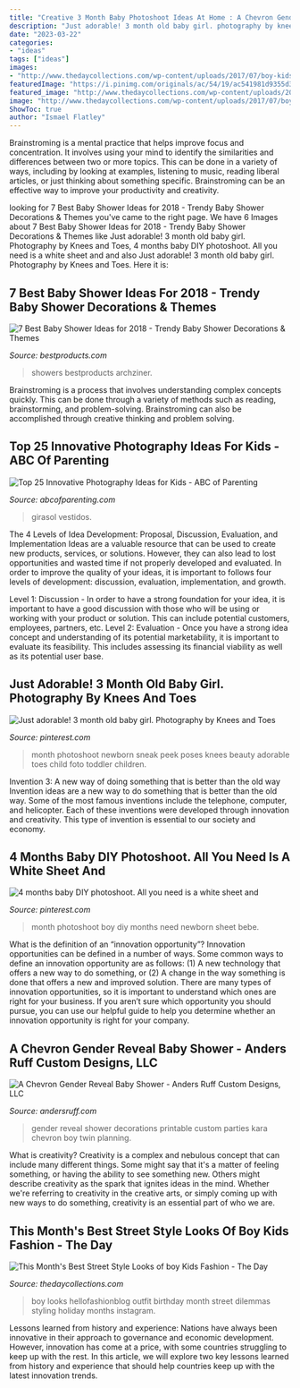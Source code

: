 ```yaml
---
title: "Creative 3 Month Baby Photoshoot Ideas At Home : A Chevron Gender Reveal Baby Shower"
description: "Just adorable! 3 month old baby girl. photography by knees and toes"
date: "2023-03-22"
categories:
- "ideas"
tags: ["ideas"]
images:
- "http://www.thedaycollections.com/wp-content/uploads/2017/07/boy-kids-fashion-8.jpg"
featuredImage: "https://i.pinimg.com/originals/ac/54/19/ac541981d9355d31cfca7509e4210bd1.jpg"
featured_image: "http://www.thedaycollections.com/wp-content/uploads/2017/07/boy-kids-fashion-8.jpg"
image: "http://www.thedaycollections.com/wp-content/uploads/2017/07/boy-kids-fashion-8.jpg"
ShowToc: true
author: "Ismael Flatley"
---
```



Brainstroming is a mental practice that helps improve focus and concentration. It involves using your mind to identify the similarities and differences between two or more topics. This can be done in a variety of ways, including by looking at examples, listening to music, reading liberal articles, or just thinking about something specific. Brainstroming can be an effective way to improve your productivity and creativity.

	

		
looking for 7 Best Baby Shower Ideas for 2018 - Trendy Baby Shower Decorations &amp; Themes you've came to the right page. We have 6 Images about 7 Best Baby Shower Ideas for 2018 - Trendy Baby Shower Decorations &amp; Themes like Just adorable! 3 month old baby girl. Photography by Knees and Toes, 4 months baby DIY photoshoot. All you need is a white sheet and and also Just adorable! 3 month old baby girl. Photography by Knees and Toes. Here it is:
		
    
## 7 Best Baby Shower Ideas For 2018 - Trendy Baby Shower Decorations &amp; Themes

<img loading=lazy src="https://hips.hearstapps.com/hmg-prod.s3.amazonaws.com/images/baby-shower-decor-1522099937.jpg?resize=768:*" onerror="this.onerror=null;this.src='https://tse1.mm.bing.net/th?id=OIP.HI7CkEN02ZXPn2jgu0i2lgHaDt&amp;pid=15.1';" alt="7 Best Baby Shower Ideas for 2018 - Trendy Baby Shower Decorations &amp; Themes">

_Source: bestproducts.com_

>showers bestproducts archziner. 

	

Brainstroming is a process that involves understanding complex concepts quickly. This can be done through a variety of methods such as reading, brainstorming, and problem-solving. Brainstroming can also be accomplished through creative thinking and problem solving.

    
## Top 25 Innovative Photography Ideas For Kids - ABC Of Parenting

<img loading=lazy src="http://abcofparenting.com/wp-content/uploads/2019/06/Photography-Ideas-for-kids-1.jpg" onerror="this.onerror=null;this.src='https://tse1.mm.bing.net/th?id=OIP.i7b2jaA3IZ8MZpzqr-dJ2QHaLH&amp;pid=15.1';" alt="Top 25 Innovative Photography Ideas for Kids - ABC of Parenting">

_Source: abcofparenting.com_

>girasol vestidos. 

	

The 4 Levels of Idea Development: Proposal, Discussion, Evaluation, and Implementation
Ideas are a valuable resource that can be used to create new products, services, or solutions. However, they can also lead to lost opportunities and wasted time if not properly developed and evaluated.
In order to improve the quality of your ideas, it is important to follows four levels of development: discussion, evaluation, implementation, and growth.

Level 1: Discussion - In order to have a strong foundation for your idea, it is important to have a good discussion with those who will be using or working with your product or solution. This can include potential customers, employees, partners, etc. Level 2: Evaluation - Once you have a strong idea concept and understanding of its potential marketability, it is important to evaluate its feasibility. This includes assessing its financial viability as well as its potential user base.

    
## Just Adorable! 3 Month Old Baby Girl. Photography By Knees And Toes

<img loading=lazy src="https://i.pinimg.com/originals/ac/54/19/ac541981d9355d31cfca7509e4210bd1.jpg" onerror="this.onerror=null;this.src='https://tse1.mm.bing.net/th?id=OIP.XcNcTAUNhQ3SSy-B2lceVgHaLH&amp;pid=15.1';" alt="Just adorable! 3 month old baby girl. Photography by Knees and Toes">

_Source: pinterest.com_

>month photoshoot newborn sneak peek poses knees beauty adorable toes child foto toddler children. 

	

Invention 3: A new way of doing something that is better than the old way
Invention ideas are a new way to do something that is better than the old way. Some of the most famous inventions include the telephone, computer, and helicopter. Each of these inventions were developed through innovation and creativity. This type of invention is essential to our society and economy.

    
## 4 Months Baby DIY Photoshoot. All You Need Is A White Sheet And

<img loading=lazy src="https://i.pinimg.com/736x/43/02/9d/43029d90e1733dae77bbdf1487dddd80---month-baby-newborn-baby-photos.jpg" onerror="this.onerror=null;this.src='https://tse2.mm.bing.net/th?id=OIP.GW_IpiMCxicuqiqFkhaNTAHaHa&amp;pid=15.1';" alt="4 months baby DIY photoshoot. All you need is a white sheet and">

_Source: pinterest.com_

>month photoshoot boy diy months need newborn sheet bebe. 

	

What is the definition of an “innovation opportunity”?
Innovation opportunities can be defined in a number of ways. Some common ways to define an innovation opportunity are as follows: (1) A new technology that offers a new way to do something, or (2) A change in the way something is done that offers a new and improved solution. 
There are many types of innovation opportunities, so it is important to understand which ones are right for your business. If you aren’t sure which opportunity you should pursue, you can use our helpful guide to help you determine whether an innovation opportunity is right for your company.

    
## A Chevron Gender Reveal Baby Shower - Anders Ruff Custom Designs, LLC

<img loading=lazy src="http://andersruff.com/custom-printable-parties/wp-content/uploads/2014/02/gender-reveal-9-640x929.jpg" onerror="this.onerror=null;this.src='https://tse1.mm.bing.net/th?id=OIP.JQSDasWgfnhKgQMKimtMywHaKw&amp;pid=15.1';" alt="A Chevron Gender Reveal Baby Shower - Anders Ruff Custom Designs, LLC">

_Source: andersruff.com_

>gender reveal shower decorations printable custom parties kara chevron boy twin planning. 

	

What is creativity?
Creativity is a complex and nebulous concept that can include many different things. Some might say that it's a matter of feeling something, or having the ability to see something new. Others might describe creativity as the spark that ignites ideas in the mind. Whether we're referring to creativity in the creative arts, or simply coming up with new ways to do something, creativity is an essential part of who we are.

    
## This Month&#039;s Best Street Style Looks Of Boy Kids Fashion - The Day

<img loading=lazy src="http://www.thedaycollections.com/wp-content/uploads/2017/07/boy-kids-fashion-8.jpg" onerror="this.onerror=null;this.src='https://tse1.mm.bing.net/th?id=OIP.z9-W2wN_3_B7ZlQJbsKAZAHaLT&amp;pid=15.1';" alt="This Month&#039;s Best Street Style Looks of boy Kids Fashion - The Day">

_Source: thedaycollections.com_

>boy looks hellofashionblog outfit birthday month street dilemmas styling holiday months instagram. 

	

Lessons learned from history and experience:
Nations have always been innovative in their approach to governance and economic development. However, innovation has come at a price, with some countries struggling to keep up with the rest. In this article, we will explore two key lessons learned from history and experience that should help countries keep up with the latest innovation trends.


